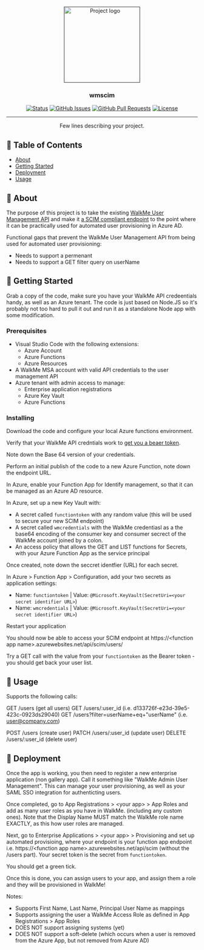 <p align="center">
  <a href="" rel="noopener">
 <img width=200px height=200px src="https://i.imgur.com/6wj0hh6.jpg" alt="Project logo"></a>
</p>

<h3 align="center">wmscim</h3>

<div align="center">

[![Status](https://img.shields.io/badge/status-active-success.svg)]()
[![GitHub Issues](https://img.shields.io/github/issues/kylelobo/The-Documentation-Compendium.svg)](https://github.com/kylelobo/The-Documentation-Compendium/issues)
[![GitHub Pull Requests](https://img.shields.io/github/issues-pr/kylelobo/The-Documentation-Compendium.svg)](https://github.com/kylelobo/The-Documentation-Compendium/pulls)
[![License](https://img.shields.io/badge/license-MIT-blue.svg)](/LICENSE)

</div>

---

<p align="center"> Few lines describing your project.
    <br> 
</p>

## 📝 Table of Contents

- [About](#about)
- [Getting Started](#getting_started)
- [Deployment](#deployment)
- [Usage](#usage)

## 🧐 About <a name = "about"></a>

The purpose of this project is to take the existing <a href="https://developer.walkme.com/reference#user-management-api">WalkMe User Management API</a> and make it <a href='https://docs.microsoft.com/en-us/azure/active-directory/app-provisioning/use-scim-to-provision-users-and-groups'>a SCIM compliant endpoint</a> to the point where it can be practically used for automated user provisioning in Azure AD.

Functional gaps that prevent the WalkMe User Management API from being used for automated user provisioning:
 - Needs to support a permenant
 - Needs to support a GET filter query on userName

## 🏁 Getting Started <a name = "getting_started"></a>

Grab a copy of the code, make sure you have your WalkMe API credeentials handy, as well as an Azure tenant. The code is just based on Node.JS so it's probably not too hard to pull it out and run it as a standalone Node app with some modification.

### Prerequisites

 - Visual Studio Code with the following extensions:
   - Azure Account
   - Azure Functions
   - Azure Resources
 - A WalkMe MSA account with valid API credentials to the user management API
 - Azure tenant with admin access to manage:
   - Enterprise application registrations
   - Azure Key Vault
   - Azure Functions


### Installing

Download the code and configure your local Azure functions environment.

Verify that your WalkMe API credntials work to <a href='https://developer.walkme.com/reference#getting-started-with-your-api-1'>get you a beaer token</a>.

Note down the Base 64 version of your credentials.

Perform an initial publish of the code to a new Azure Function, note down the endpoint URL.

In Azure, enable your Function App for Identify management, so that it can be managed as an Azure AD resource.

In Azure, set up a new Key Vault with:
 - A secret called `functiontoken` with any random value (this will be used to secure your new SCIM endpoint)
 - A secret called `wmcredentials` with the WalkMe credentiasl as a the base64 encoding of the consumer key and consumer secrect of the WalkMe account joined by a colon.
 - An access policy that allows the GET and LIST functions for Secrets, with your Azure Function App as the service principal

Once created, note down the seccret identfier (URL) for each secret.

In Azure > Function App > Configuration, add your two secrets as application settings:
 - Name: `functiontoken` | Value: `@Microsoft.KeyVault(SecretUri=<your secret identifier URL>`) 
 - Name: `wmcredentials` | Value: `@Microsoft.KeyVault(SecretUri=<your secret identifier URL>`) 

Restart your application

You should now be able to access your SCIM endpoint at  https://\<function app name\>.azurewebsites.net/api/scim/users/

Try a GET call with the value from your `functiontoken` as the Bearer token - you should get back your user list.

## 🎈 Usage <a name="usage"></a>

Supports the following calls:

GET /users (get all users)
GET /users/:user_id (i.e. d133726f-e23d-39e5-423c-0923ds29040)
GET /users?filter=userName+eq+"userName" (i.e. user@company.com)

POST /users (create user)
PATCH /users/:user_id (update user)
DELETE /users/:user_id (delete user)

## 🚀 Deployment <a name = "deployment"></a>

Once the app is working, you then need to register a new enterprise application (non gallery app). Call it something like "WalkMe Admin User Management". This can manage your user provisioning, as well as your SAML SSO integration for authenticting users.

Once completed, go to App Registrations > \<your app\> > App Roles and add as many user roles as you have in WalkMe. (including any custom ones). Note that the Display Name MUST match the WalkMe role name EXACTLY, as this how user roles are managed.

Next, go to Enterprise Applications > \<your app\> > Provisioning and set up automated provisioing, where your endpoint is your function app endpoint i.e. https://\<function app name\>.azurewebsites.net/api/scim (without the /users part). Your secret token is the secret from `functiontoken`.

You should get a green tick.

Once this is done, you can assign users to your app, and assign them a role and they will be provisioned in WalkMe!

Notes:
 - Supports First Name, Last Name, Principal User Name as mappings
 - Supports assigning the user a WalkMe Access Role as defined in App Registrations > App Roles
 - DOES NOT support assigning systems (yet)
 - DOES NOT support a soft-delete (which occurs when a user is removed from the Azure App, but not removed from Azure AD)

